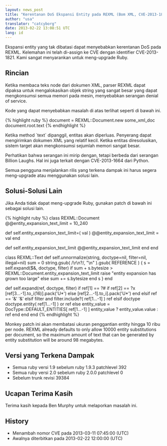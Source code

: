 ```yaml
---
layout: news_post
title: "Kerentanan DoS Ekspansi Entity pada REXML (Bom XML, CVE-2013-1821)"
author: "usa"
translator: "catcyborg"
date: 2013-02-22 13:08:51 UTC
lang: id
---
```


Ekspansi entity yang tak dibatasi dapat menyebabkan kerentanan DoS pada REXML.
Kelemahan ini telah di-assign ke CVE dengan identifier CVE-2013-1821.
Kami sangat menyarankan untuk meng-upgrade Ruby.

## Rincian

Ketika membaca teks node dari dokumen XML, parser REXML dapat
dipaksa untuk mengalokasikan objek string yang sangat besar yang dapat
mengkonsumsi semua memori pada mesin, menyebabkan serangan denial of service.

Kode yang dapat menyebabkan masalah di atas terlihat seperti di bawah ini.

{% highlight ruby %}
document = REXML::Document.new some_xml_doc
document.root.text
{% endhighlight %}

Ketika method \`text\` dipanggil, entitas akan diperluas. Penyerang
dapat mengirimkan dokumen XML yang relatif kecil. Ketika entitas
diresolusikan, sistem target akan mengkonsumsi sejumlah memori sangat besar.

Perhatikan bahwa serangan ini mirip dengan, tetapi berbeda dari serangan Billion
Laughs. Hal ini juga terkait dengan CVE-2013-1664 dari Python.

Semua pengguna menjalankan rilis yang terkena dampak ini
harus segera meng-upgrade atau menggunakan solusi lain.

## Solusi-Solusi Lain

Jika Anda tidak dapat meng-upgrade Ruby, gunakan patch di bawah ini sebagai solusi lain.

{% highlight ruby %}
class REXML::Document
  @@entity_expansion_text_limit = 10_240

  def self.entity_expansion_text_limit=( val )
    @@entity_expansion_text_limit = val
  end

  def self.entity_expansion_text_limit
    @@entity_expansion_text_limit
  end
end

class REXML::Text
  def self.unnormalize(string, doctype=nil, filter=nil, illegal=nil)
    sum = 0
    string.gsub( /\r\n?/, "\n" ).gsub( REFERENCE ) {
      s = self.expand($&, doctype, filter)
      if sum + s.bytesize > REXML::Document.entity_expansion_text_limit
        raise "entity expansion has grown too large"
      else
        sum += s.bytesize
      end
      s
    }
  end

  def self.expand(ref, doctype, filter)
    if ref[1] == ?#
      if ref[2] == ?x
        [ref[3...-1].to_i(16)].pack('U*')
      else
        [ref[2...-1].to_i].pack('U*')
      end
    elsif ref == '&amp;'
      '&'
    elsif filter and filter.include?( ref[1...-1] )
      ref
    elsif doctype
      doctype.entity( ref[1...-1] ) or ref
    else
      entity_value = DocType::DEFAULT_ENTITIES[ ref[1...-1] ]
      entity_value ? entity_value.value : ref
    end
  end
end
{% endhighlight %}

Monkey patch ini akan membatasi ukuran penggantian entity hingga 10 ribu
per node. REXML already defaults to only allow 10000 entity
substitutions per document, so the maximum amount of text that can be
generated by entity substitution will be around 98 megabytes.

## Versi yang Terkena Dampak

* Semua ruby versi 1.9 sebelum ruby 1.9.3 patchlevel 392
* Semua ruby versi 2.0 sebelum ruby 2.0.0 patchlevel 0
* Sebelum trunk revisi 39384

## Ucapan Terima Kasih

Terima kasih kepada Ben Murphy untuk melaporkan masalah ini.

## History

* Menambah nomor CVE pada 2013-03-11 07:45:00 (UTC)
* Awalnya diterbitkan pada 2013-02-22 12:00:00 (UTC)

